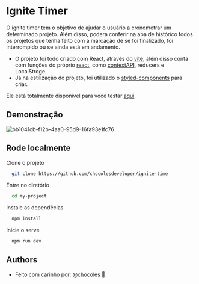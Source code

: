 
# Ignite Timer

O ignite timer tem o objetivo de ajudar o usuário a cronometrar um determinado projeto. Além disso, poderá conferir na aba de histórico todos os projetos que tenha feito com a marcação de se foi finalizado, foi interrompido ou se ainda está em andamento. 

- O projeto foi todo criado com React, através do [vite](https://vitejs.dev/), além disso conta com funções do próprio [react](https://react.dev/), como [contextAPI](https://legacy.reactjs.org/docs/context.html), reducers e LocalStroge.
- Já na estilização do projeto, foi utilizado o [styled-components](https://styled-components.com/) para criar.

Ele está totalmente disponível para você testar [aqui](https://ignite-time-roan.vercel.app/).

## Demonstração

![bb1041cb-f12b-4aa0-95d9-16fa93e1fc76](https://github.com/chocolesdeveloper/ignite-time/assets/105561544/2e23108a-2478-4df8-bcfa-cec65160d261)



## Rode localmente

Clone o projeto

```bash
  git clone https://github.com/chocolesdeveloper/ignite-time
```

Entre no diretório

```bash
  cd my-project
```

Instale as dependêcias 

```bash
  npm install 
```

Inicie o serve

```bash
  npm run dev
```


## Authors

- Feito com carinho por: [@chocoles](https://github.com/chocolesdeveloper) :purple_heart:

